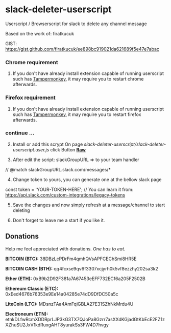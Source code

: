 
# slack-deleter-userscript
Userscript / Browserscript for slack to delete any channel message

Based on the work of: firatkucuk

GIST: https://gist.github.com/firatkucuk/ee898bc919021da621689f5e47e7abac

### Chrome requirement

1. If you don't have already install extension capable of running userscript such has [Tampermonkey](https://chrome.google.com/webstore/detail/tampermonkey/dhdgffkkebhmkfjojejmpbldmpobfkfo?hl=en), it may require you to restart chrome afterwards.

### Firefox requirement

1. If you don't have already install extension capable of running userscript such has [Tampermonkey](https://addons.mozilla.org/pt-PT/firefox/addon/tampermonkey/), it may require you to restart firefox afterwards.

### continue ...

2. Install or add this scrypt
On page *slack-deleter-userscript/slack-deleter-userscript.user.js* click Button [**Raw**](https://github.com/etnepres/slack-deleter-userscript/raw/master/slack-deleter-userscript.user.js)

3. After edit the script: slackGroupURL => to your team handler 

// @match slackGroupURL.slack.com/messages/*

4. Change token to yours, you can generate one at the bellow slack page

const token = 'YOUR-TOKEN-HERE'; // You can learn it from: https://api.slack.com/custom-integrations/legacy-tokens

5. Save the changes and now simply refresh at a message/channel to start deleting 

6. Don't forget to leave me a start if you like it.

## **Donations**
Help me feel appreciated with donations. *One has to eat.*

**BITCOIN (BTC):** 38DBzLcPDrFm4qmhQVsAPFCEChSmi8HR5E

**BITCOIN CASH (BTH):** qq4fcxse9qv6f3307xcjyrh0k5vf8ezzhy202sa3k2

**Ether (ETH):** 0xB9b2D92F381a7A67453eEFF732ECf6a205F2502B

**Ethereum Classic (ETC):** 0xEed4676b76353e9Ee14a04285e74dD9DfDC50a5c

**LiteCoin (LTC):** MDsnzTAa4AmFqiGBLA27E31SZhNkMrdu4U

**Electroneum (ETN):** etnkDLfwRcmXDDRprLJP3kG3TX7QJoPa8Gzrr7asXXdKGjadGtKbEcE2FZ1zXZhuSU2JxV1kdRuxgAHT8yurakSs3FW4D7hvgy
